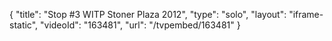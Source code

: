 {
    "title": "Stop #3 WITP Stoner Plaza 2012",
    "type": "solo",
    "layout": "iframe-static",
    "videoId": "163481",
    "url": "\/tvpembed\/163481"
}